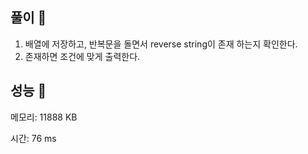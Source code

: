 ## 풀이 🎈

1. 배열에 저장하고, 반복문을 돌면서 reverse string이 존재 하는지 확인한다.
2. 존재하면 조건에 맞게 출력한다.

## 성능 🎃

메모리: 11888 KB

시간: 76 ms
